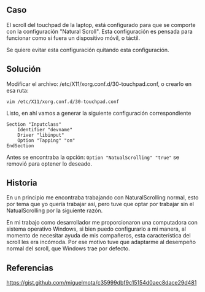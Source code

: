 ## Caso 

El scroll del touchpad de la laptop, está configurado para que se comporte
con la configuración "Natural Scroll". Esta configuración es pensada 
para funcionar como si fuera un dispositivo móvil, o táctil.

Se quiere evitar esta configuración quitando esta configuración.

## Solución

Modificar el archivo: /etc/X11/xorg.conf.d/30-touchpad.conf, o crearlo 
en esa ruta:

    vim /etc/X11/xorg.conf.d/30-touchpad.conf

Listo, en ahí vamos a generar la siguiente configuración correspondiente

    Section "Inputclass"
        Identifier "devname"
        Driver "libinput"
        Option "Tapping" "on"
    EndSection

Antes se encontraba la opción: `Option "NatualScrolling" "true"` 
se removió para optener lo deseado.

## Historia

En un principio me encontraba trabajando con NaturalScrolling normal, 
esto por tema que yo quería trabajar así, pero tuve que optar por trabajar 
sin el NatualScrolling por la siguiente razón.

En mi trabajo como desarrollador me proporcionaron una computadora con 
sistema operativo Windows, si
bien puedo configurarlo a mi manera, al momento de necesitar ayuda de mis
compañeros, esta característica del scroll les era incómoda. Por ese motivo 
tuve que adaptarme al desempeño normal del scroll, que Windows trae por defecto.

## Referencias

https://gist.github.com/miguelmota/c35999dbf9c15154d0aec8dace29d481


